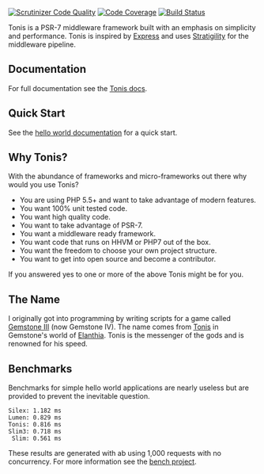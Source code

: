 [![Scrutinizer Code Quality](https://scrutinizer-ci.com/g/tonis-io/tonis/badges/quality-score.png?b=master)](https://scrutinizer-ci.com/g/tonis-io/tonis/?branch=master)
[![Code Coverage](https://scrutinizer-ci.com/g/tonis-io/tonis/badges/coverage.png?b=master)](https://scrutinizer-ci.com/g/tonis-io/tonis/?branch=master)
[![Build Status](https://scrutinizer-ci.com/g/tonis-io/tonis/badges/build.png?b=master)](https://scrutinizer-ci.com/g/tonis-io/tonis/build-status/master)

Tonis is a PSR-7 middleware framework built with an emphasis on simplicity and performance. Tonis is inspired
by [Express](http://expressjs.com/) and uses [Stratigility](https://github.com/zendframework/zend-stratigility) for 
the middleware pipeline.

Documentation
-------------

For full documentation see the [Tonis docs](http://docs.tonis.io).

Quick Start
-----------

See the [hello world documentation](http://docs.tonis.io/getting-started/hello-world) for a quick start.

Why Tonis?
----------

With the abundance of frameworks and micro-frameworks out there why would you use Tonis?

 * You are using PHP 5.5+ and want to take advantage of modern features.
 * You want 100% unit tested code.
 * You want high quality code.
 * You want to take advantage of PSR-7.
 * You want a middleware ready framework.
 * You want code that runs on HHVM or PHP7 out of the box.
 * You want the freedom to choose your own project structure.
 * You want to get into open source and become a contributor.

If you answered yes to one or more of the above Tonis might be for you.

The Name
--------

I originally got into programming by writing scripts for a game called [Gemstone III](http://www.play.net/gs4) 
(now Gemstone IV). The name comes from [Tonis](https://gswiki.play.net/mediawiki/index.php/Tonis) in Gemstone's world of 
[Elanthia](https://gswiki.play.net/mediawiki/index.php/Elanthia). Tonis is the messenger of the gods and is renowned for 
his speed.

Benchmarks
----------

Benchmarks for simple hello world applications are nearly useless but are provided to prevent the inevitable question.
 
```
Silex: 1.182 ms
Lumen: 0.829 ms
Tonis: 0.816 ms
Slim3: 0.718 ms
 Slim: 0.561 ms
```

These results are generated with ab using 1,000 requests with no concurrency. For more information see the 
[bench project](https://github.com/tonis-io/bench).
